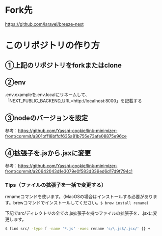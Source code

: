 # Fork先
https://github.com/laravel/breeze-next

# このリポジトリの作り方
## ①上記のリポジトリをforkまたはclone

## ②env
.env.exampleを.env.localにリネームして、「NEXT_PUBLIC_BACKEND_URL=http://localhost:8000」を記載する

## ③nodeのバージョンを設定
参考：https://github.com/Yasshi-cookie/link-minimizer-front/commit/a301bff18bffdf635a81b755e73afe08875e96ce

## ④拡張子を.jsから.jsxに変更
参考：https://github.com/Yasshi-cookie/link-minimizer-front/commit/a20642043d1e3079e0f583d339ed6d17d9f794c1

### Tips（ファイルの拡張子を一括で変更する）
renameコマンドを使います。（MacOSの場合はインストールする必要があります。brewコマンドでインストールしてください。`$ brew install rename`）

下記でsrc/ディレクトリの全ての.js拡張子を持つファイルの拡張子を、.jsxに変更します。
```bash
$ find src/ -type f -name '*.js' -exec rename 's/\.js$/.jsx/' {} +
```
